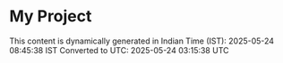 # My Project

This content is dynamically generated in Indian Time (IST): 2025-05-24 08:45:38 IST
Converted to UTC: 2025-05-24 03:15:38 UTC
